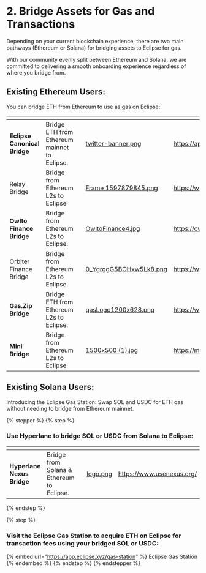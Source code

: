 # 2. Bridge Assets for Gas and Transactions

Depending on your current blockchain experience, there are two main pathways (Ethereum or Solana) for bridging assets to Eclipse for gas.&#x20;

With our community evenly split between Ethereum and Solana, we are committed to delivering a smooth onboarding experience regardless of where you bridge from.

## **Existing Ethereum Users**:

You can bridge ETH from Ethereum to use as gas on Eclipse:

<table data-view="cards"><thead><tr><th></th><th></th><th></th><th data-hidden data-card-cover data-type="files"></th><th data-hidden data-card-target data-type="content-ref"></th></tr></thead><tbody><tr><td><strong>Eclipse Canonical Bridge</strong></td><td>Bridge ETH from Ethereum mainnet to Eclipse.</td><td></td><td><a href="../../.gitbook/assets/twitter-banner.png">twitter-banner.png</a></td><td><a href="https://app.eclipse.xyz/bridge">https://app.eclipse.xyz/bridge</a></td></tr><tr><td>Relay Bridge</td><td>Bridge from Ethereum L2s to Eclipse</td><td></td><td><a href="../../.gitbook/assets/Frame 1597879845.png">Frame 1597879845.png</a></td><td><a href="https://www.relay.link/bridge/eclipse">https://www.relay.link/bridge/eclipse</a></td></tr><tr><td><strong>Owlto Finance Bridg</strong>e</td><td>Bridge from Ethereum L2s to Eclipse.</td><td></td><td><a href="../../.gitbook/assets/OwltoFinance4.jpg">OwltoFinance4.jpg</a></td><td><a href="https://owlto.finance/">https://owlto.finance/</a></td></tr><tr><td>Orbiter Finance Bridge</td><td>Bridge from Ethereum L2s to Eclipse.</td><td></td><td><a href="../../.gitbook/assets/0_YgrggG5BOHxw5Lk8.png">0_YgrggG5BOHxw5Lk8.png</a></td><td><a href="https://www.orbiter.finance/">https://www.orbiter.finance/</a></td></tr><tr><td><strong>Gas.Zip Bridge</strong></td><td>Bridge ETH from Ethereum L2s to Eclipse.</td><td></td><td><a href="../../.gitbook/assets/gasLogo1200x628.png">gasLogo1200x628.png</a></td><td><a href="https://www.gas.zip/">https://www.gas.zip/</a></td></tr><tr><td><strong>Mini Bridge</strong></td><td>Bridge from Ethereum L2s to Eclipse</td><td></td><td><a href="../../.gitbook/assets/1500x500 (1).jpg">1500x500 (1).jpg</a></td><td><a href="https://minibridge.chaineye.tools/">https://minibridge.chaineye.tools/</a></td></tr></tbody></table>

## **Existing Solana Users**:

Introducing the Eclipse Gas Station: Swap SOL and USDC for ETH gas without needing to bridge from Ethereum mainnet.

{% stepper %}
{% step %}
### Use Hyperlane to bridge SOL or USDC from Solana to Eclipse:

<table data-card-size="large" data-view="cards"><thead><tr><th></th><th></th><th></th><th data-hidden data-card-cover data-type="files"></th><th data-hidden data-card-target data-type="content-ref"></th></tr></thead><tbody><tr><td><strong>Hyperlane Nexus Bridge</strong></td><td>Bridge from Solana &#x26; Ethereum to Eclipse.</td><td></td><td><a href="../../.gitbook/assets/logo.png">logo.png</a></td><td><a href="https://www.usenexus.org/">https://www.usenexus.org/</a></td></tr></tbody></table>
{% endstep %}

{% step %}
### Visit the Eclipse Gas Station to acquire ETH on Eclipse for transaction fees using your bridged SOL or USDC:



{% embed url="https://app.eclipse.xyz/gas-station" %}
Eclipse Gas Station
{% endembed %}
{% endstep %}
{% endstepper %}
